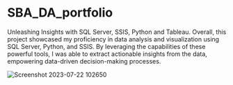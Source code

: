 # SBA_DA_portfolio
Unleashing Insights with SQL Server, SSIS, Python and Tableau. Overall, this project showcased my proficiency in data analysis and visualization using SQL Server, Python, and SSIS. By leveraging the capabilities of these powerful tools, I was able to extract actionable insights from the data, empowering data-driven decision-making processes.

![Screenshot 2023-07-22 102650](https://github.com/sourabhsoni38/SBA_DA_portfolio/assets/121083070/1964c14e-9243-4728-9c28-c0c0bba07167)
